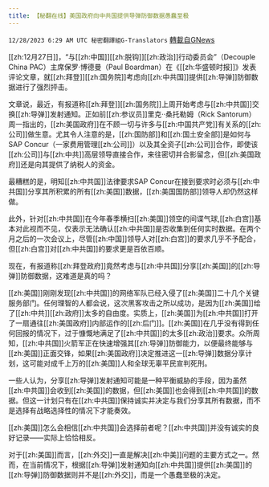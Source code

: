 ```yaml
---
title: 【秘翻在线】美国政府向中共国提供导弹防御数据愚蠢至极
---
```

`12/28/2023 6:29 AM UTC 秘密翻譯組G-Translators` [轉載自GNews](https://gnews.org/articles/2159488)

[[zh:12月27日]]，“与[[zh:中国]][[zh:脱钩]][[zh:政治]]行动委员会”（Decouple China PAC）主席保罗·博德曼（Paul Boardman）在《[[zh:华盛顿时报]]》发表评论文章，就[[zh:拜登]][[zh:国务院]]考虑向[[zh:中共国]]提供[[zh:导弹]]防御数据进行了强烈抨击。

文章说，最近，有报道称[[zh:拜登]][[zh:国务院]]上周开始考虑与[[zh:中共国]]交换[[zh:导弹]]发射通知。正如前[[zh:参议员]]里克··桑托勒姆（Rick Santorum）周一指出的，[[zh:美国政府]]在不顾一切与许多与[[zh:中国共产党]]有关系的[[zh:公司]]做生意。尤其令人注意的是，[[zh:国防部]]和[[zh:国土安全部]]是如何与SAP Concur（一家费用管理[[zh:公司]]）以及其全资子[[zh:公司]]合作，即使该[[zh:公司]]与[[zh:中共]]高层领导直接合作，来往密切并合影留念，但[[zh:美国政府]]还是向其提供了纳税人的资金。

最糟糕的是，明知[[zh:中共国]]法律要求SAP Concur在接到要求时必须与[[zh:中共国]]分享其所积累的所有[[zh:美国]]数据，[[zh:美国国防部]]领导人却仍然这样做。

此外，针对[[zh:中共国]]在今年春季横扫[[zh:美国]]领空的间谍气球,[[zh:白宫]]基本对此视而不见，仅表示无法确认[[zh:中共国]]是否收集到任何实时数据。在两个月之后的一次会议上，尽管[[zh:中国]]领导人对[[zh:白宫]]的要求几乎不予配合，但[[zh:白宫]]对[[zh:中共国]]的要求更是百依百顺。

现在，有报道称[[zh:拜登政府]]竟然考虑与[[zh:中共国]]分享[[zh:美国]]的[[zh:导弹]]防御数据，这难道是真的吗？

[[zh:美国]]刚刚发现[[zh:中共国]]的网络军队已经入侵了[[zh:美国]]二十几个关键服务部门。任何理智的人都会说，这次黑客攻击之所以成功，是因为[[zh:美国]]给了[[zh:中共]][[zh:政府]]太多的自由度。实质上，[[zh:美国]]为[[zh:中共国]]打开了一扇通往[[zh:美国政府]]内部运作的[[zh:后门]]。[[zh:美国]]在几乎没有得到任何回报的情况下，过于慷慨地满足了[[zh:中共国]]的太多[[zh:政治]]要求。众所周知，[[zh:中共国]]火箭军正在快速增强其[[zh:导弹]]防御能力，以便最终能够与[[zh:美国]]正面交锋，如果[[zh:美国政府]]决定推进这一[[zh:导弹]]数据分享计划，这可能对成千上万的[[zh:美国]]人和全球无辜平民宣判死刑。

一些人认为，分享[[zh:导弹]]发射通知可能是一种平衡威胁的手段，因为虽然[[zh:中共国]]会收到[[zh:美国]]的数据，但[[zh:美国]]也会得到[[zh:中共国]]的数据。但这一计划只有在[[zh:中共国]]保持诚实并决定与我们分享其所有数据，而不是选择有战略选择性的情况下才能奏效。

[[zh:美国]]怎么会相信[[zh:中共国]]会选择前者呢？[[zh:中共国]]并没有诚实的良好记录——实际上恰恰相反。

对于[[zh:美国]]而言，[[zh:外交]]一直是解决[[zh:中美]]问题的主要方式之一。然而，在当前情况下，根据[[zh:导弹]]发射通知向[[zh:中共国]]提供[[zh:美国]]的[[zh:导弹]]防御数据则并不是[[zh:外交]]，而是一个愚蠢至极的决定。
